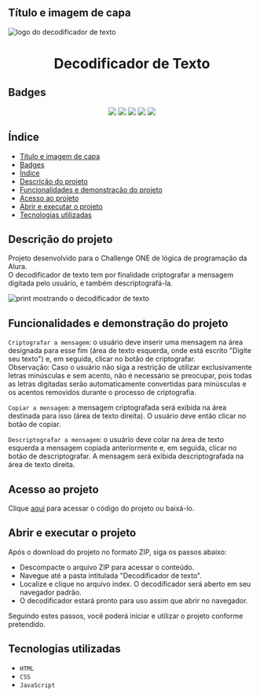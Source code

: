## Título e imagem de capa

![logo do decodificador de texto](https://github.com/user-attachments/assets/c134a715-823e-4eac-b7c7-8618c644d408)
<h1 align="center"> Decodificador de Texto </h1>

## Badges

<p align="center">
    <img src="https://img.shields.io/badge/STATUS-FINALIZADO-green">
    <img src="https://img.shields.io/badge/DATA%20DE%20LAN%C3%87AMENTO-AGOSTO%202024-blue">
    <img src="https://img.shields.io/github/license/Caroline-Fraga/decodificador">
    <img src="https://img.shields.io/github/forks/Caroline-Fraga/decodificador">
    <img src="https://img.shields.io/github/stars/Caroline-Fraga/decodificador">
</p>

## Índice

- [Título e imagem de capa](##título-e-imagem-de-capa)
- [Badges](#Badges)
- [Índice](#Índice)
- [Descrição do projeto](#Descrição-do-projeto)
- [Funcionalidades e demonstração do projeto](#Funcionalidades-e-demonstração-do-projeto)
- [Acesso ao projeto](#Acesso-ao-projeto)
- [Abrir e executar o projeto](#Abrir-e-executar-o-projeto)
- [Tecnologias utilizadas](#Tecnologias-utilizadas)


## Descrição do projeto 

Projeto desenvolvido para o Challenge ONE de lógica de programação da Alura.<br>O decodificador de texto tem por finalidade criptografar a mensagem digitada pelo usuário, e também descriptografá-la.

![print mostrando o decodificador de texto](https://github.com/user-attachments/assets/d275847a-67fa-4f49-8d63-ceeaa9683083)

## Funcionalidades e demonstração do projeto

`Criptografar a mensagem`: o usuário deve inserir uma mensagem na área designada para esse fim (área de texto esquerda, onde está escrito "Digite seu texto") e, em seguida, clicar no botão de criptografar. <br> Observação: Caso o usuário não siga a restrição de utilizar exclusivamente letras minúsculas e sem acento, não é necessário se preocupar, pois todas as letras digitadas serão automaticamente convertidas para minúsculas e os acentos removidos durante o processo de criptografia.

`Copiar a mensagem`: a mensagem criptografada será exibida na área destinada para isso (área de texto direita). O usuário deve então clicar no botão de copiar.

`Descriptografar a mensagem`: o usuário deve colar na área de texto esquerda a mensagem copiada anteriormente  e, em seguida, clicar no botão de descriptografar. A mensagem será exibida descriptografada na área de texto direita.

## Acesso ao projeto

Clique [aqui](https://github.com/Caroline-Fraga/decodificador) para acessar o código do projeto ou baixá-lo.

## Abrir e executar o projeto

Após o download do projeto no formato ZIP, siga os passos abaixo:

- Descompacte o arquivo ZIP para acessar o conteúdo.
- Navegue até a pasta intitulada "Decodificador de texto".
- Localize e clique no arquivo index. O decodificador será aberto em seu navegador padrão.
- O decodificador estará pronto para uso assim que abrir no navegador.

Seguindo estes passos, você poderá iniciar e utilizar o projeto conforme pretendido.

## Tecnologias utilizadas 

- `HTML`
- `CSS`
- `JavaScript`



